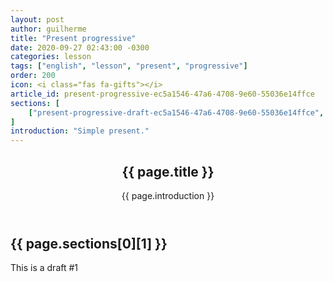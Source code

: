 ```yaml
---
layout: post
author: guilherme
title: "Present progressive"
date: 2020-09-27 02:43:00 -0300
categories: lesson
tags: ["english", "lesson", "present", "progressive"]
order: 200
icon: <i class="fas fa-gifts"></i>
article_id: present-progressive-ec5a1546-47a6-4708-9e60-55036e14ffce
sections: [
    ["present-progressive-draft-ec5a1546-47a6-4708-9e60-55036e14ffce", "Draft Section 1"],
]
introduction: "Simple present."
---
```

<article class="docs-article" id="{{ page.article_id }}">
    <header class="docs-header">
        <h1 class="docs-heading">{{ page.title }}</h1>
        <section class="docs-intro">
            <p>{{ page.introduction }}</p>
        </section>
    </header>
    <section class="docs-section" id="{{ page.sections[0][0] }}">
        <h2 class="section-heading">{{ page.sections[0][1] }}</h2>
        This is a draft #1
    </section>
</article>
